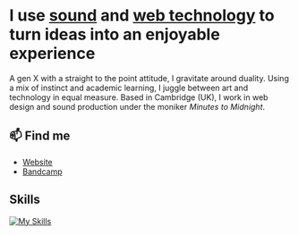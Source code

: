 # I use [**sound**](https://minutestomidnight.co.uk/sound-design/) and [**web technology**](https://minutestomidnight.co.uk/web-design/) to turn ideas into an enjoyable experience

A gen X with a straight to the point attitude, I gravitate around duality. Using a mix of instinct and academic learning, I juggle between art and technology in equal measure. Based in Cambridge (UK), I work in web design and sound production under the moniker _Minutes to Midnight_.

## 📫 Find me

- [Website](https://minutestomidnight.co.uk)
- [Bandcamp](https://minutestomidnight.bandcamp.com/)

## Skills

[![My Skills](https://skillicons.dev/icons?i=bash,css,fediverse,figma,git,html,ai,js,linux,md,mysql,netlify,ps,php,ruby,sass,svg,wordpress,yaml&perline=6)](https://skillicons.dev)
